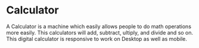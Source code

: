 # Calculator
A Calculator is a machine which easily allows people to do math operations more easily. This calculators will add, subtract, ultiply, and divide and so on.
This digital calculator is responsive to work on Desktop as well as mobile.

